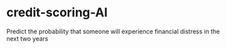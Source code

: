 # credit-scoring-AI
Predict the probability that someone will experience financial distress in the next two years
